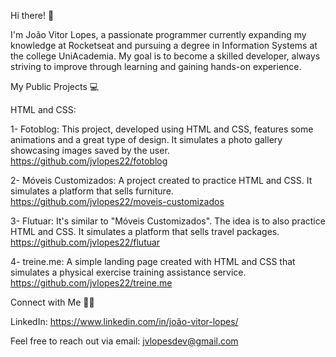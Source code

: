 Hi there! 👋 

I'm João Vitor Lopes, a passionate programmer currently expanding my knowledge at Rocketseat and pursuing a degree in Information Systems at the college UniAcademia. 
My goal is to become a skilled developer, always striving to improve through learning and gaining hands-on experience.

My Public Projects 💻

HTML and CSS:

1- Fotoblog: This project, developed using HTML and CSS, features some animations and a great type of design. It simulates a photo gallery showcasing images saved by the user.
   https://github.com/jvlopes22/fotoblog

2- Móveis Customizados: A project created to practice HTML and CSS. It simulates a platform that sells furniture.
   https://github.com/jvlopes22/moveis-customizados

3- Flutuar: It's similar to "Móveis Customizados". The idea is to also practice HTML and CSS. It simulates a platform that sells travel packages.
   https://github.com/jvlopes22/flutuar

4- treine.me: A simple landing page created with HTML and CSS that simulates a physical exercise training assistance service.
   https://github.com/jvlopes22/treine.me

Connect with Me 🙋‍♂️

LinkedIn: https://www.linkedin.com/in/joão-vitor-lopes/

Feel free to reach out via email: jvlopesdev@gmail.com
